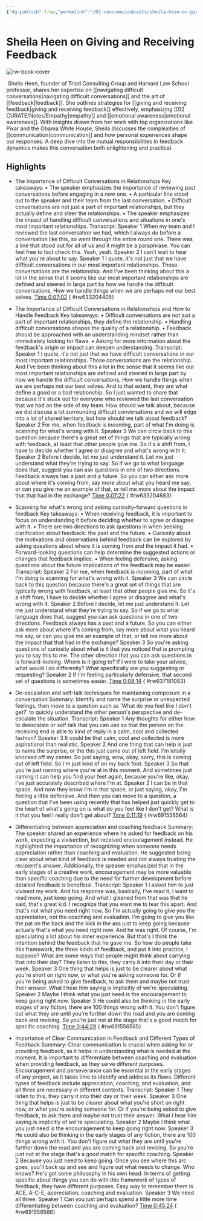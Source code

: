 ```yaml
---
{"dg-publish":true,"permalink":"/01-consume/podcasts/sheila-heen-on-giving-and-receiving-feedback/","title":"Sheila Heen on Giving and Receiving Feedback"}
---
```


# Sheila Heen on Giving and Receiving Feedback

![rw-book-cover](https://wsrv.nl/?url=https%3A%2F%2Fcontent.production.cdn.art19.com%2Fimages%2F69%2F10%2F10%2Ffb%2F691010fb-625e-4abe-993c-a57228b28dbe%2F91cb53ae0d5dbb379b9dffecf0a772593891d0d09bbe6d90ee746edbdb79e3ec75584f2ceb8260e9f675a90c05419b9b99842a76905b686f0f51c1a9d3e227ab.jpeg&w=300&h=300)

 Sheila Heen, founder of Triad Consulting Group and Harvard Law School professor, shares her expertise on [[navigating difficult conversations\|navigating difficult conversations]] and the art of [[feedback\|feedback]]. She outlines strategies for [[giving and receiving feedback\|giving and receiving feedback]] effectively, emphasizing [[02 CURATE/Notes/Empathy\|empathy]] and [[emotional awareness\|emotional awareness]]. With insights drawn from her work with top organizations like Pixar and the Obama White House, Sheila discusses the complexities of [[communication\|communication]] and how personal experiences shape our responses. A deep dive into the mutual responsibilities in feedback dynamics makes this conversation both enlightening and practical.
 
## Highlights
- The Importance of Difficult Conversations in Relationships
  Key takeaways:
  • The speaker emphasizes the importance of reviewing past conversations before engaging in a new one.
  • A particular line stood out to the speaker and their team from the last conversation.
  • Difficult conversations are not just a part of important relationships, but they actually define and steer the relationships.
  • The speaker emphasizes the impact of handling difficult conversations and situations in one's most important relationships.
  Transcript:
  Speaker 1
  When my team and I reviewed the last conversation we had, which I always do before a conversation like this, so went through the entire round one. There was a line that stood out for all of us and it might be a paraphrase. You can feel free to fact check this. Yeah, yeah.
  Speaker 2
  I can't wait to hear what you're about to say.
  Speaker 1
  I quote, it's not just that we have difficult conversations in our most important relationships. Those conversations are the relationship. And I've been thinking about this a lot in the sense that it seems like our most important relationships are defined and steered in large part by how we handle the difficult conversations, How we handle things when we are perhaps not our best selves. [Time 0:07:02](https://readwise.io/open/633204405)
{ #rw633204405}


- The Importance of Difficult Conversations in Relationships and How to Handle Feedback
  Key takeaways:
  • Difficult conversations are not just a part of important relationships, they define the relationship.
  • Handling difficult conversations shapes the quality of a relationship.
  • Feedback should be approached with an understanding mindset rather than immediately looking for flaws.
  • Asking for more information about the feedback's origin or impact can deepen understanding.
  Transcript:
  Speaker 1
  I quote, it's not just that we have difficult conversations in our most important relationships. Those conversations are the relationship. And I've been thinking about this a lot in the sense that it seems like our most important relationships are defined and steered in large part by how we handle the difficult conversations, How we handle things when we are perhaps not our best selves. And to that extent, they are what define a good or a bad relationship. So I just wanted to share that because it's stuck out for everyone who reviewed the last conversation that we had on the side of my team. How should we talk about, because we did discuss a lot surrounding difficult conversations and we will edge into a lot of shared territory, but how should we talk about feedback?
  Speaker 2
  For me, when feedback is incoming, part of what I'm doing is scanning for what's wrong with it.
  Speaker 3
  We can circle back to this question because there's a great set of things that are typically wrong with feedback, at least that other people give me. So it's a shift from, I have to decide whether I agree or disagree and what's wrong with it.
  Speaker 2
  Before I decide, let me just understand it. Let me just understand what they're trying to say. So if we go to what language does that, suggest you can ask questions in one of two directions. Feedback always has a past and a future. So you can either ask more about where it's coming from, say more about what you heard me say, or can you give me an example of that, or tell me more about the impact that that had in the exchange? [Time 0:07:22](https://readwise.io/open/633204683)
{ #rw633204683}


- Scanning for what's wrong and asking curiosity-forward questions in feedback
  Key takeaways:
  • When receiving feedback, it is important to focus on understanding it before deciding whether to agree or disagree with it.
  • There are two directions to ask questions in when seeking clarification about feedback: the past and the future.
  • Curiosity about the motivations and observations behind feedback can be explored by asking questions about where it is coming from and the impact it had.
  • Forward-looking questions can help determine the suggested actions or changes that feedback implies.
  • When feeling defensive, asking questions about the future implications of the feedback may be easier.
  Transcript:
  Speaker 2
  For me, when feedback is incoming, part of what I'm doing is scanning for what's wrong with it.
  Speaker 3
  We can circle back to this question because there's a great set of things that are typically wrong with feedback, at least that other people give me. So it's a shift from, I have to decide whether I agree or disagree and what's wrong with it.
  Speaker 2
  Before I decide, let me just understand it. Let me just understand what they're trying to say. So if we go to what language does that, suggest you can ask questions in one of two directions. Feedback always has a past and a future. So you can either ask more about where it's coming from, say more about what you heard me say, or can you give me an example of that, or tell me more about the impact that that had in the exchange?
  Speaker 3
  So you're asking questions of curiosity about what is it that you noticed that is prompting you to say this to me. The other direction that you can ask questions in is forward-looking. Where is it going to? If I were to take your advice, what would I do differently? What specifically are you suggesting or requesting?
  Speaker 2
  If I'm feeling particularly defensive, that second set of questions is sometimes easier. [Time 0:08:14](https://readwise.io/open/637181083)
{ #rw637181083}


- De-escalation and self-talk techniques for maintaining composure in a conversation
  Summary:
  Identify and name the surprise or unexpected feelings, then move to a question such as 'What do you feel like I don't get?' to quickly understand the other person's perspective and de-escalate the situation.
  Transcript:
  Speaker 1
  Any thoughts for either how to deescalate or self talk that you can use so that the person on the receiving end is able to kind of reply in a calm, cool and collected fashion?
  Speaker 3
  It could be that calm, cool and collected is more aspirational than realistic.
  Speaker 2
  And one thing that can help is just to name the surprise, or the this just came out of left field. I'm totally knocked off my center. So just saying, wow, okay, sorry, this is coming out of left field. So I'm just kind of on my back foot.
  Speaker 3
  So that you're just naming where you're at in this moment. And sometimes just naming it can help you find your feet again, because you're like, okay, I've just accurately described where I'm at.
  Speaker 2
  I can be in that space. And now they know I'm in that space, or just saying, okay, I'm feeling a little defensive. And then you can move to a question, a question that I've been using recently that has helped just quickly get to the heart of what's going on is what do you feel like I don't get? What is it that you feel I really don't get about? [Time 0:11:19](https://readwise.io/open/691556564)
{ #rw691556564}


- Differentiating between appreciation and coaching feedback
  Summary:
  The speaker shared an experience where he asked for feedback on his work, expecting a vivisection, but received encouragement instead.
  He highlighted the importance of recognizing when someone needs appreciation rather than coaching and evaluation. He suggested being clear about what kind of feedback is needed and not always trusting the recipient's answer.
  Additionally, the speaker emphasized that in the early stages of a creative work, encouragement may be more valuable than specific coaching due to the need for further development before detailed feedback is beneficial.
  Transcript:
  Speaker 1
  I asked him to just vivisect my work. And his response was, basically, I've read it, I want to read more, just keep going. And what I gleaned from that was that he said, that's great kid. I recognize that you want me to tear this apart. And that's not what you need right now. So I'm actually going to give you the appreciation, not the coaching and evaluation. I'm going to give you like the pat on the back and the kick in the ass just to keep going because actually that's what you need right now. And he was right. Of course, I'm speculating a lot about his inner experience. But that's I think the intention behind the feedback that he gave me. So how do people take this framework, the three kinds of feedback, and put it into practice, I suppose? What are some ways that people might think about carrying that into their day? They listen to this, they carry it into their day or their week.
  Speaker 3
  One thing that helps is just to be clearer about what you're short on right now, or what you're asking someone for. Or if you're being asked to give feedback, to ask them and maybe not trust their answer. What I hear him saying is implicitly of we're speculating.
  Speaker 2
  Maybe I think what you just need is the encouragement to keep going right now.
  Speaker 3
  He could also be thinking in the early stages of any fiction, there are 100 things wrong with it. You don't figure out what they are until you're further down the road and you are coming back and revising. So you're just not at the stage that's a good match for specific coaching. [Time 0:44:29](https://readwise.io/open/691556565)
{ #rw691556565}


- Importance of Clear Communication in Feedback and Different Types of Feedback
  Summary:
  Clear communication is crucial when asking for or providing feedback, as it helps in understanding what is needed at the moment.
  It is important to differentiate between coaching and evaluation when providing feedback, as they serve different purposes. Encouragement and perseverance can be essential in the early stages of any project, as it takes time to identify and address its flaws.
  Different types of feedback include appreciation, coaching, and evaluation, and all three are necessary in different contexts.
  Transcript:
  Speaker 1
  They listen to this, they carry it into their day or their week.
  Speaker 3
  One thing that helps is just to be clearer about what you're short on right now, or what you're asking someone for. Or if you're being asked to give feedback, to ask them and maybe not trust their answer. What I hear him saying is implicitly of we're speculating.
  Speaker 2
  Maybe I think what you just need is the encouragement to keep going right now.
  Speaker 3
  He could also be thinking in the early stages of any fiction, there are 100 things wrong with it. You don't figure out what they are until you're further down the road and you are coming back and revising. So you're just not at the stage that's a good match for specific coaching.
  Speaker 2
  Because you just need to keep going. Once you see where this arc goes, you'll back up and see and figure out what needs to change. Who knows? He's got some philosophy in his own head. In terms of getting specific about things you can do with this framework of types of feedback, they have different purposes. Easy way to remember them is ACE, A-C-E, appreciation, coaching and evaluation.
  Speaker 3
  We need all three.
  Speaker 1
  Can you just perhaps spend a little more time differentiating between coaching and evaluation? [Time 0:45:24](https://readwise.io/open/691556566)
{ #rw691556566}


